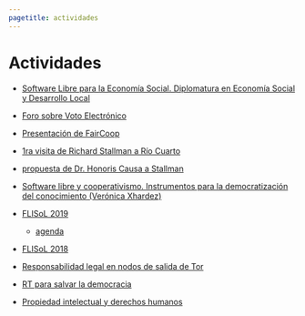 ```yaml
---
pagetitle: actividades
---
```


# Actividades

- [Software Libre para la Economía Social. Diplomatura en Economía Social y Desarrollo Local](https://dbellomo.github.io/sl.coop/)


- [Foro sobre Voto Electrónico](https://pewen.tk/evoto/)

- [Presentación de FairCoop](https://pewen.tk/fairtalk/)

- [1ra visita de Richard Stallman a Río Cuarto](https://www.unrc.edu.ar/unrc/n_comp.cdc?nota=32016)

- [propuesta de Dr. Honoris Causa a Stallman](https://ecounrc.github.io/rms/)

- [Software libre y cooperativismo. Instrumentos para la democratización
del conocimiento (Verónica Xhardez)](https://dbellomo.github.io/sl.coop/FCE.Verox.2018.pdf)

- [FLISoL 2019](https://flisol.info/FLISOL2019/Argentina/RioCuarto)
  - [agenda](https://cutral.github.io/flisol2019/)

- [FLISoL 2018](https://flisol.info/FLISOL2018/Argentina/RioCuarto)

- [Responsabilidad legal en nodos de salida de Tor](http://pewen.tk/tor/)

- [RT para salvar la democracia](http://pewen.tk/rt/)

- [Propiedad intelectual y derechos humanos](https://pewen.tk/piydh/)
